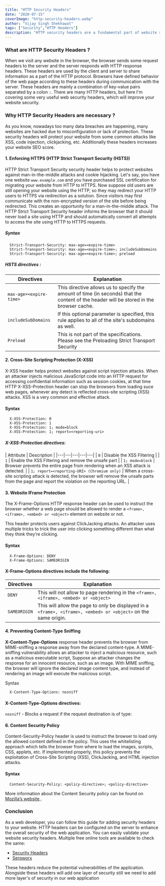 ```yaml
---
title: "HTTP Security Headers"
date: "2020-07-15"
coverImage: "http-security-headers.webp"
author: "Vijay Singh Shekhawat"
tags: ["Security","HTTP Headers"]
description: "HTTP security headers are a fundamental part of website security. Upon implementation, they protect you against the types of attacks that your site is most likely to come across. These headers protect against XSS, code injection, clickjacking, etc. This article explains most commonly used HTTP headers in context to application security"
---
```


### What are HTTP Security Headers ? 

When we visit any website in the browser, the browser sends some request headers to the server and the server responds with HTTP response headers. These headers are used by the client and server to share information as a part of the HTTP protocol. Browsers have defined behavior of the web page according to these headers during communication with the server. These headers are mainly a combination of key-value pairs separated by a colon `:`. There are many HTTP headers, but here I'm covering some very useful web security headers, which will improve your website security. 

### Why HTTP Security Headers are necessary ? 
As you know, nowadays too many data breaches are happening, many websites are hacked due to misconfiguration or lack of protection. These security headers will protect your website from some common attacks like XSS, code injection, clickjacking, etc. Additionally these headers increases your website SEO score.

#### 1. Enforcing HTTPS (HTTP Strict Transport Security (HSTS))
HTTP Strict Transport Security security header helps to protect websites against man-in-the-middle attacks and cookie hijacking. Let's say, you have one website `www.example.com` and you have purchased SSL certification for migrating your website from HTTP to HTTPS. Now suppose old users are still opening your website using the HTTP, so they may redirect your HTTP users to HTTPS via redirection as a solution. Since visitors may first communicate with the non-encrypted version of the site before being redirected. This creates an opportunity for a man-in-the-middle attack. The HTTP Strict Transport Security header informs the browser that it should never load a site using HTTP and should automatically convert all attempts to access the site using HTTP to HTTPS requests.

##### Syntax
  ```
    Strict-Transport-Security: max-age=<expire-time>
    Strict-Transport-Security: max-age=<expire-time>; includeSubDomains
    Strict-Transport-Security: max-age=<expire-time>; preload
  ```
##### HSTS directives :

|  Directives | Explanation   |  
|---|---|
|`max-age=<expire-time>` | This directive allows us to specify the amount of time (in seconds) that the content of the header will be stored in the browser cache. |
| `includeSubDomains`  | If this optional parameter is specified, this rule applies to all of the site's subdomains as well. | 
|  `Preload` | This is not part of the specifications. Please see the Preloading Strict Transport Security | 

#### 2. Cross-Site Scripting Protection (X-XSS)
X-XSS header helps protect websites against script injection attacks. When an attacker injects malicious JavaScript code into an HTTP request for accessing confidential information such as session cookies, at that time HTTP X-XSS-Protection header can stop the browsers from loading suce web pages, whenever any detect is reflected cross-site scripting (XSS) attacks. XSS is a very common and effective attack.

#### Syntax
  ```
    X-XSS-Protection: 0 
    X-XSS-Protection: 1 
    X-XSS-Protection: 1; mode=block 
    X-XSS-Protection: 1; report=<reporting-uri>
  ```
##### X-XSS-Protection directives:

| Attribute | Description |
|---|---|---|---|---|
| `0`  |  Disable the XSS Filtering | 
| `1`  |  Enable the XSS Filtering and remove the unsafe part | 
| `1; mode=block`  |  Browser prevents the entire page from rendering when an XSS attack is detected. | 
| `1; report=<reporting-URI> (Chromium only)`  | When a cross-site scripting attack is detected, the browser will remove the unsafe parts from the page and report the violation on the reporting URL. |  

#### 3. Website IFrame Protection
The X-Frame-Options HTTP response header can be used to instruct the browser whether a web page should be allowed to render a `<frame>, <iframe>, <embed> or <object>`  element on website or not.

This header protects users against ClickJacking attacks. An attacker uses multiple tricks to trick the user into clicking something different than what they think they’re clicking.

#### Syntax
  ```
    X-Frame-Options: DENY 
    X-Frame-Options: SAMEORIGIN
  ```
#### X-Frame-Options directives include the following:

|  Directives | Explanation   |  
|---|---|
|`DENY` |  This will not allow to page rendering in the `<frame>, <iframe>, <embed> or <object>`|
| `SAMEORIGIN` | This will allow the page to only be displayed in a `<frame>, <iframe>, <embed> or <object>` on the same origin. | 

#### 4. Preventing Content-Type Sniffing
**X-Content-Type-Options** response header prevents the browser from MIME-sniffing a response away from the declared content-type. A MIME-sniffing vulnerability allows an attacker to inject a malicious resource, such as a malicious executable script, Suppose an attacker changes the response for an innocent resource, such as an image. With MIME sniffing, the browser will ignore the declared image content type, and instead of rendering an image will execute the malicious script. 
 
Syntax 
  ``` 
    X-Content-Type-Options: nosniff 
  ```

#### X-Content-Type-Options directives:
  
`nosniff` - Blocks a request if the request destination is of type:


#### 6. Content Security Policy
Content-Security-Policy header is used to instruct the browser to load only the allowed content defined in the policy. This uses the whitelisting approach which tells the browser from where to load the images, scripts, CSS, applets, etc. If implemented properly, this policy prevents the exploitation of Cross-Site Scripting (XSS), ClickJacking, and HTML injection attacks.

#### Syntax
  ```
    Content-Security-Policy: <policy-directive>; <policy-directive>
  ```
More information about the Content Security policy can be found on  [Mozilla’s website ](https://developer.mozilla.org/en-US/docs/Web/HTTP/Headers/Content-Security-Policy).

  
### Conclusion
As a web developer, you can follow this guide for adding security headers to your website. HTTP headers can be configured on the server to enhance the overall security of the web application. You can easily validate your website security headers. Multiple free online tools are available to check the same:
  - [Security Headers](https://securityheaders.com/)
  - [Serpworx](https://www.serpworx.com/check-security-headers/)

These headers reduce the potential vulnerabilities of the application. Alongside these headers will add one layer of security still we need to add more layer's of security in our web application  

